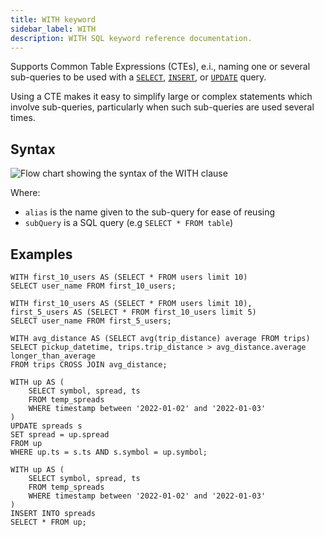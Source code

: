 ```yaml
---
title: WITH keyword
sidebar_label: WITH
description: WITH SQL keyword reference documentation.
---
```


Supports Common Table Expressions (CTEs), e.i., naming one or several
sub-queries to be used with a [`SELECT`](/docs/reference/sql/select/),
[`INSERT`](/docs/reference/sql/insert/), or
[`UPDATE`](/docs/reference/sql/update/) query.

Using a CTE makes it easy to simplify large or complex statements which involve
sub-queries, particularly when such sub-queries are used several times.

## Syntax

![Flow chart showing the syntax of the WITH clause](/images/docs/diagrams/with.svg)

Where:

- `alias` is the name given to the sub-query for ease of reusing
- `subQuery` is a SQL query (e.g `SELECT * FROM table`)

## Examples

```questdb-sql title="Single alias"
WITH first_10_users AS (SELECT * FROM users limit 10)
SELECT user_name FROM first_10_users;
```

```questdb-sql title="Using recursively"
WITH first_10_users AS (SELECT * FROM users limit 10),
first_5_users AS (SELECT * FROM first_10_users limit 5)
SELECT user_name FROM first_5_users;
```

```questdb-sql title="Flag whether individual trips are longer or shorter than average"
WITH avg_distance AS (SELECT avg(trip_distance) average FROM trips)
SELECT pickup_datetime, trips.trip_distance > avg_distance.average longer_than_average
FROM trips CROSS JOIN avg_distance;
```

```questdb-sql title="Update with a sub-query"
WITH up AS (
    SELECT symbol, spread, ts
    FROM temp_spreads
    WHERE timestamp between '2022-01-02' and '2022-01-03'
)
UPDATE spreads s
SET spread = up.spread
FROM up
WHERE up.ts = s.ts AND s.symbol = up.symbol;
```

```questdb-sql title="Insert with a sub-query"
WITH up AS (
    SELECT symbol, spread, ts
    FROM temp_spreads
    WHERE timestamp between '2022-01-02' and '2022-01-03'
)
INSERT INTO spreads
SELECT * FROM up;
```
